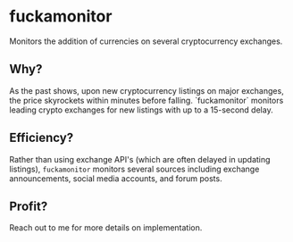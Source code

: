 <h1>fuckamonitor</h1>
Monitors the addition of currencies on several cryptocurrency exchanges.

<h2>Why?</h2>
As the past shows, upon new cryptocurrency listings on major exchanges, the price skyrockets within minutes before falling. `fuckamonitor` monitors leading crypto exchanges for new listings with up to a 15-second delay.

<h2>Efficiency?</h2>
Rather than using exchange API's (which are often delayed in updating listings), <code>fuckamonitor</code> monitors several sources including exchange announcements, social media accounts, and forum posts.

<h2>Profit?</h2>
Reach out to me for more details on implementation.
